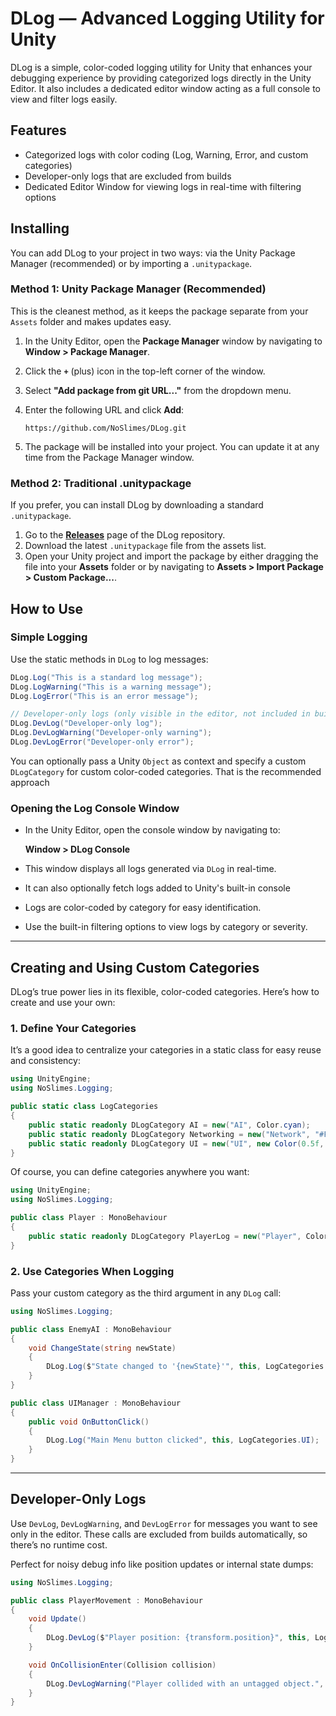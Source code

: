 # DLog — Advanced Logging Utility for Unity

DLog is a simple, color-coded logging utility for Unity that enhances your debugging experience by providing categorized logs directly in the Unity Editor. It also includes a dedicated editor window acting as a full console to view and filter logs easily.

## Features

- Categorized logs with color coding (Log, Warning, Error, and custom categories)
- Developer-only logs that are excluded from builds
- Dedicated Editor Window for viewing logs in real-time with filtering options

## Installing

You can add DLog to your project in two ways: via the Unity Package Manager (recommended) or by importing a `.unitypackage`.

### Method 1: Unity Package Manager (Recommended)

This is the cleanest method, as it keeps the package separate from your `Assets` folder and makes updates easy.

1.  In the Unity Editor, open the **Package Manager** window by navigating to **Window > Package Manager**.
2.  Click the **`+`** (plus) icon in the top-left corner of the window.
3.  Select **"Add package from git URL..."** from the dropdown menu.
4.  Enter the following URL and click **Add**:

    ```
    https://github.com/NoSlimes/DLog.git
    ```

5.  The package will be installed into your project. You can update it at any time from the Package Manager window.

### Method 2: Traditional .unitypackage

If you prefer, you can install DLog by downloading a standard `.unitypackage`.

1.  Go to the **[Releases](https://github.com/NoSlimes/DLog/releases)** page of the DLog repository.
2.  Download the latest `.unitypackage` file from the assets list.
3.  Open your Unity project and import the package by either dragging the file into your **Assets** folder or by navigating to **Assets > Import Package > Custom Package...**.

## How to Use

### Simple Logging

Use the static methods in `DLog` to log messages:

```csharp
DLog.Log("This is a standard log message");
DLog.LogWarning("This is a warning message");
DLog.LogError("This is an error message");

// Developer-only logs (only visible in the editor, not included in builds)
DLog.DevLog("Developer-only log");
DLog.DevLogWarning("Developer-only warning");
DLog.DevLogError("Developer-only error");
````

You can optionally pass a Unity `Object` as context and specify a custom `DLogCategory` for custom color-coded categories. That is the recommended approach

### Opening the Log Console Window

* In the Unity Editor, open the console window by navigating to:

  **Window > DLog Console**

* This window displays all logs generated via `DLog` in real-time.

* It can also optionally fetch logs added to Unity's built-in console

* Logs are color-coded by category for easy identification.

* Use the built-in filtering options to view logs by category or severity.

---

## Creating and Using Custom Categories

DLog’s true power lies in its flexible, color-coded categories. Here’s how to create and use your own:

### 1. Define Your Categories

It’s a good idea to centralize your categories in a static class for easy reuse and consistency:

```csharp
using UnityEngine;
using NoSlimes.Logging;

public static class LogCategories
{
    public static readonly DLogCategory AI = new("AI", Color.cyan);
    public static readonly DLogCategory Networking = new("Network", "#FFA500"); // Orange
    public static readonly DLogCategory UI = new("UI", new Color(0.5f, 0.7f, 1f)); // Light Blue
}
```

Of course, you can define categories anywhere you want:

```csharp
using UnityEngine;
using NoSlimes.Logging;

public class Player : MonoBehaviour
{
    public static readonly DLogCategory PlayerLog = new("Player", Color.cyan);
}
```

### 2. Use Categories When Logging

Pass your custom category as the third argument in any `DLog` call:

```csharp
using NoSlimes.Logging;

public class EnemyAI : MonoBehaviour
{
    void ChangeState(string newState)
    {
        DLog.Log($"State changed to '{newState}'", this, LogCategories.AI);
    }
}

public class UIManager : MonoBehaviour
{
    public void OnButtonClick()
    {
        DLog.Log("Main Menu button clicked", this, LogCategories.UI);
    }
}
```

---

## Developer-Only Logs

Use `DevLog`, `DevLogWarning`, and `DevLogError` for messages you want to see only in the editor. These calls are excluded from builds automatically, so there’s no runtime cost.

Perfect for noisy debug info like position updates or internal state dumps:

```csharp
using NoSlimes.Logging;

public class PlayerMovement : MonoBehaviour
{
    void Update()
    {
        DLog.DevLog($"Player position: {transform.position}", this, LogCategories.Physics);
    }

    void OnCollisionEnter(Collision collision)
    {
        DLog.DevLogWarning("Player collided with an untagged object.", this, LogCategories.Physics);
    }
}
```
